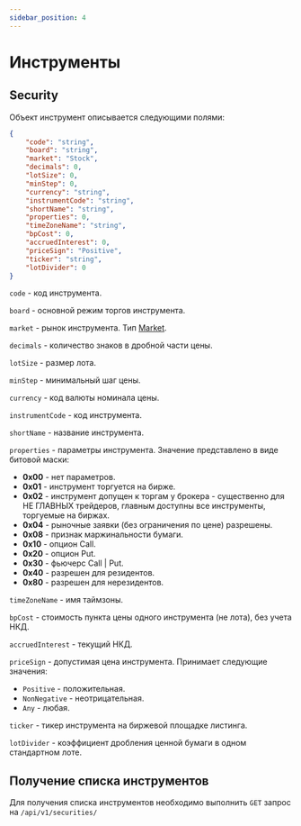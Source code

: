 ```yaml
---
sidebar_position: 4
---
```


# Инструменты

## Security
Объект инструмент описывается следующими полями:
```json
{
    "code": "string",
    "board": "string",
    "market": "Stock",
    "decimals": 0,
    "lotSize": 0,
    "minStep": 0,
    "currency": "string",
    "instrumentCode": "string",
    "shortName": "string",
    "properties": 0,
    "timeZoneName": "string",
    "bpCost": 0,
    "accruedInterest": 0,
    "priceSign": "Positive",
    "ticker": "string",
    "lotDivider": 0
}
```
`code` - код инструмента.

`board` - основной режим торгов инструмента.

`market` - рынок инструмента. Тип [Market](common-types.md#market).

`decimals` - количество знаков в дробной части цены.

`lotSize` - размер лота.

`minStep` - минимальный шаг цены.

`currency` - код валюты номинала цены.

`instrumentCode` - код инструмента.

`shortName` - название инструмента.

`properties` - параметры инструмента. Значение представлено в виде битовой маски:
- **0x00** - нет параметров.
- **0x01** - инструмент торгуется на бирже.
- **0x02** - инструмент допущен к торгам у брокера - существенно для НЕ ГЛАВНЫХ трейдеров, главным доступны все инструменты, торгуемые на биржах.
- **0x04** - рыночные заявки (без ограничения по цене) разрешены.
- **0x08** - признак маржинальности бумаги.
- **0x10** - опцион Call.
- **0x20** - опцион Put.
- **0x30** - фьючерс Call | Put.
- **0x40** - разрешен для резидентов.
- **0x80** - разрешен для нерезидентов.

`timeZoneName` - имя таймзоны.

`bpCost` - стоимость пункта цены одного инструмента (не лота), без учета НКД.

`accruedInterest` - текущий НКД.

`priceSign` - допустимая цена инструмента. Принимает следующие значения: 
- `Positive` - положительная.
- `NonNegative` - неотрицательная.
- `Any` - любая.

`ticker` - тикер инструмента на биржевой площадке листинга.

`lotDivider` - коэффициент дробления ценной бумаги в одном стандартном лоте.

## Получение списка инструментов
Для получения списка инструментов необходимо выполнить `GET` запрос на `/api/v1/securities/`